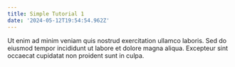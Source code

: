 ```yaml
---
title: Simple Tutorial 1
date: '2024-05-12T19:54:54.962Z'
---
```


Ut enim ad minim veniam quis nostrud exercitation ullamco laboris.
Sed do eiusmod tempor incididunt ut labore et dolore magna aliqua.
Excepteur sint occaecat cupidatat non proident sunt in culpa.